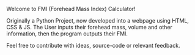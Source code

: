 Welcome to FMI (Forehead Mass Index) Calculator!

Originally a Python Project, now developed into a webpage using HTML, CSS & JS. The User inputs their forehead mass, volume and other information, then the program outputs their FMI.

Feel free to contribute with ideas, source-code or relevant feedback.
